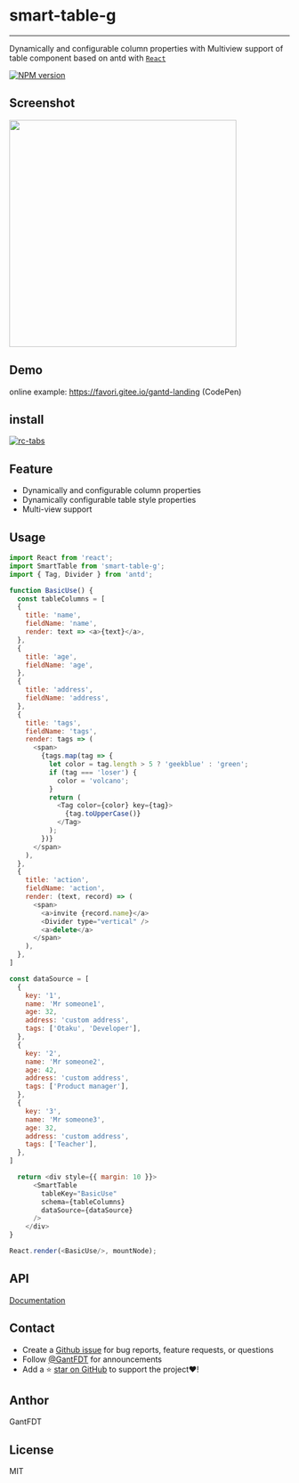 # smart-table-g

---
Dynamically and configurable column properties with Multiview support of table component based on antd with [`React`](https://facebook.github.io/react/)

[![NPM version][npm-image]][npm-url]

[npm-image]: https://img.shields.io/npm/v/smart-table-g.svg
[npm-url]: https://www.npmjs.com/package/smart-table-g

## Screenshot

<img src='https://zos.alipayobjects.com/rmsportal/JwLASrsOYJuFRIt.png' width='408'>

## Demo

online example: https://favori.gitee.io/gantd-landing (CodePen)

## install

[![rc-tabs](https://nodei.co/npm/smart-table-g.png)](https://npmjs.org/package/smart-table-g)

## Feature

- Dynamically and configurable column properties
- Dynamically configurable table style properties
- Multi-view support  
  
## Usage

```js
import React from 'react';
import SmartTable from 'smart-table-g';
import { Tag, Divider } from 'antd';

function BasicUse() {
  const tableColumns = [
  {
    title: 'name',
    fieldName: 'name',
    render: text => <a>{text}</a>,
  },
  {
    title: 'age',
    fieldName: 'age',
  },
  {
    title: 'address',
    fieldName: 'address',
  },
  {
    title: 'tags',
    fieldName: 'tags',
    render: tags => (
      <span>
        {tags.map(tag => {
          let color = tag.length > 5 ? 'geekblue' : 'green';
          if (tag === 'loser') {
            color = 'volcano';
          }
          return (
            <Tag color={color} key={tag}>
              {tag.toUpperCase()}
            </Tag>
          );
        })}
      </span>
    ),
  },
  {
    title: 'action',
    fieldName: 'action',
    render: (text, record) => (
      <span>
        <a>invite {record.name}</a>
        <Divider type="vertical" />
        <a>delete</a>
      </span>
    ),
  },
]

const dataSource = [
  {
    key: '1',
    name: 'Mr someone1',
    age: 32,
    address: 'custom address',
    tags: ['Otaku', 'Developer'],
  },
  {
    key: '2',
    name: 'Mr someone2',
    age: 42,
    address: 'custom address',
    tags: ['Product manager'],
  },
  {
    key: '3',
    name: 'Mr someone3',
    age: 32,
    address: 'custom address',
    tags: ['Teacher'],
  },
]

  return <div style={{ margin: 10 }}>
      <SmartTable
        tableKey="BasicUse"
        schema={tableColumns}
        dataSource={dataSource}
      />
    </div>
}

React.render(<BasicUse/>, mountNode);
```

## API

[Documentation](https://jhildenbiddle.github.io/css-vars-ponyfill)

## Contact

- Create a [Github issue](https://github.com/jhildenbiddle/css-vars-ponyfill/issues) for bug reports, feature requests, or questions
- Follow [@GantFDT](https://twitter.com/jhildenbiddle) for announcements
- Add a ⭐️ [star on GitHub](https://github.com/jhildenbiddle/css-vars-ponyfill) to support the project❤️!

## Anthor 

GantFDT

## License

MIT